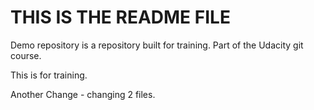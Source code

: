# THIS IS THE README FILE

Demo repository is a repository built for training.  Part of the Udacity git course.

This is for training.

Another Change - changing 2 files.